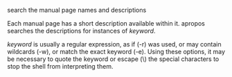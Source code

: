 search the manual page names and descriptions

Each manual page has a short description available within it.  apropos searches the descriptions for instances of *keyword*.

*keyword*  is  usually a regular expression, as if (-r) was used, or may contain wildcards (-w), or match the exact keyword (-e).  Using these options, it may be necessary to quote the keyword or escape (\\) the special characters to stop the shell from interpreting them.
